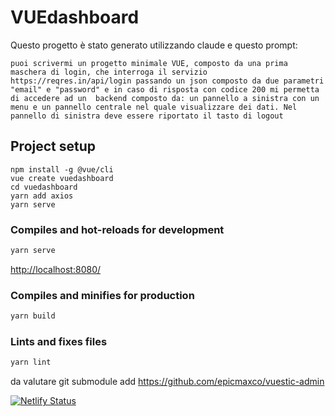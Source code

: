 # VUEdashboard

Questo progetto è stato generato utilizzando claude e questo prompt:

```text
puoi scrivermi un progetto minimale VUE, composto da una prima maschera di login, che interroga il servizio https://reqres.in/api/login passando un json composto da due parametri "email" e "password" e in caso di risposta con codice 200 mi permetta di accedere ad un  backend composto da: un pannello a sinistra con un menu e un pannello centrale nel quale visualizzare dei dati. Nel pannello di sinistra deve essere riportato il tasto di logout
```

## Project setup

```
npm install -g @vue/cli
vue create vuedashboard
cd vuedashboard
yarn add axios
yarn serve
```

### Compiles and hot-reloads for development

```bash
yarn serve
```

<http://localhost:8080/>

### Compiles and minifies for production

```bash
yarn build
```

### Lints and fixes files

```bash
yarn lint
```

da valutare git submodule add https://github.com/epicmaxco/vuestic-admin

[![Netlify Status](https://api.netlify.com/api/v1/badges/8458d1ad-c993-4395-b12e-d87665ba4456/deploy-status)](https://app.netlify.com/sites/mbvuedashboard/deploys)

